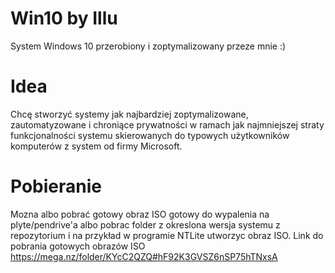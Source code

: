 # Win10 by Illu
System Windows 10 przerobiony i zoptymalizowany przeze mnie :) 

# Idea
Chcę stworzyć systemy jak najbardziej zoptymalizowane, zautomatyzowane i chroniące prywatności w ramach jak najmniejszej straty funkcjonalności systemu skierowanych do typowych użytkowników komputerów z system od firmy Microsoft. 

# Pobieranie 
Mozna albo pobrać gotowy obraz ISO gotowy do wypalenia na plyte/pendrive'a albo pobrac folder z okreslona wersja systemu z repozytorium i na przykład w programie NTLite utworzyc obraz ISO.
Link do pobrania gotowych obrazów ISO
https://mega.nz/folder/KYcC2QZQ#hF92K3GVSZ6nSP75hTNxsA


